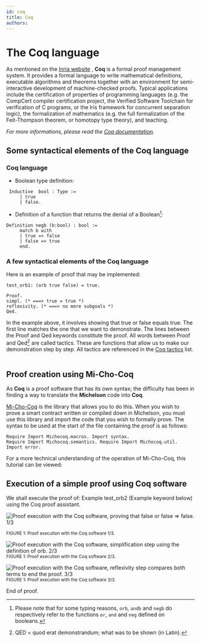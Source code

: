 ```yaml
---
id: coq
title: Coq
authors:
---
```

# The Coq language
As mentioned on the [Inria website](http://coq.inria.fr) , **Coq** is a formal proof management system. It provides a formal language to write mathematical definitions, executable algorithms and theorems together with an environment for semi-interactive development of machine-checked proofs. Typical applications include the certification of properties of programming languages (e.g. the CompCert compiler certification project, the Verified Software Toolchain for verification of C programs, or the Iris framework for concurrent separation logic), the formalization of mathematics (e.g. the full formalization of the Feit-Thompson theorem, or homotopy type theory), and teaching. 

*For more informations, please read the [Coq documentation](https://coq.inria.fr/documentation).*

## Some syntactical elements of the Coq language

### Coq language

* Boolean type definition:

```coq
 Inductive  bool : Type :=
     | true
     | false.
```

* Definition of a function that returns the denial of a Boolean[^1]:

```coq
Definition negb (b:bool) : bool :=
     match b with
     | true => false
     | false => true
     end.
```

### A few syntactical elements of the Coq language

Here is an example of proof that may be implemented:

```coq
test_orb1: (orb true false) = true.
```

```coq
Proof.
simpl. (* ===> true = true *)
reflexivity. (* ===> no more subgoals *)
Qed.
```

In the example above, it involves showing that true or false equals true. The first line matches the one that we want to demonstrate. The lines between the Proof and Qed keywords constitute the proof.
All words between Proof and Qed[^2] are called tactics. These are functions that allow us to make our demonstration step by step.
All tactics are referenced in the [Coq tactics](https://coq.inria.fr/refman/proof-engine/tactics.html#coq%3Atacv.destruct-eqn) list.
​

[^1]: Please note that for some typing reasons, `orb`, `andb` and `negb` do respectively refer to the functions `or`, `and` and `neg` defined on booleans.
[^2]: QED = quod erat demonstrandum; what was to be shown (in Latin).

## Proof creation using Mi-Cho-Coq
As **Coq** is a proof software that has its own syntax; the difficulty has been in finding a way to translate the **Michelson** code into **Coq**. 

[Mi-Cho-Coq](https://gitlab.com/nomadic-labs/mi-cho-coq) is the library that allows you to do this. When you wish to prove a smart contract written or compiled down in Michelson, you must use this library and import the code that you wish to formally prove. The syntax to be used at the start of the file containing the proof is as follows:

```coq
Require Import Michocoq.macros. Import syntax.
Require Import Michocoq.semantics. Require Import Michocoq.util.
Import error.
```

For a more technical understanding of the operation of Mi-Cho-Coq, this tutorial can be viewed: ​
​

## Execution of a simple proof using Coq software

We shall execute the proof of: Example test_orb2 (Example keyword below) using the Coq proof assistant.

![Proof execution with the Coq software, proving that `false or false => false`. 1/3](/developers/docs/images/coq/proof_1.jpeg)

<small className="figure">FIGURE 1: Proof execution with the Coq software 1/3.</small>

![Proof execution with the Coq software, simplification step using the definition of `orb`. 2/3](/developers/docs/images/coq/proof_2.jpeg)
<small className="figure">FIGURE 1: Proof execution with the Coq software 2/3.</small>

![Proof execution with the Coq software, reflexivity step compares both terms to end the proof. 3/3](/developers/docs/images/coq/proof_3.jpeg)
<small className="figure">FIGURE 1: Proof execution with the Coq software 3/3.</small>

End of proof.

